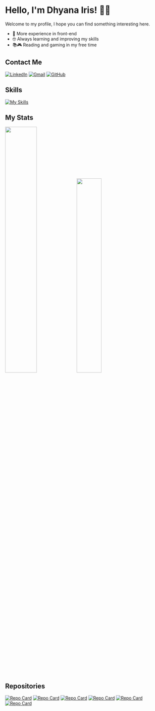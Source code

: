 # Hello, I'm Dhyana Iris! 👩‍💻

Welcome to my profile, I hope you can find something interesting here.

- 🎨 More experience in front-end
- 🤓 Always learning and improving my skills
- 📚🎮 Reading and gaming in my free time

## Contact Me

[![LinkedIn](https://img.shields.io/badge/LinkedIn-0077B5?style=for-the-badge&logo=linkedin&logoColor=white)](https://www.linkedin.com/in/dhyana-iris-peruchi-bardini/)
[![Gmail](https://img.shields.io/badge/Gmail-D14836?style=for-the-badge&logo=gmail&logoColor=white)](mailto:dhyanairis@gmail.com)
[![GitHub](https://img.shields.io/badge/GitHub-100000?style=for-the-badge&logo=github&logoColor=white)](https://github.com/DhyanaIris)

## Skills

[![My Skills](https://skillicons.dev/icons?i=html,css,js,ts,nodejs,angular,react,mongodb,git,vscode,idea)](https://skillicons.dev)

## My Stats

<div display="flex" >
  <img width=45% src="https://github-readme-stats.vercel.app/api?username=DhyanaIris&theme=dracula&show_icons=true&icon_color=6fc4e2"/>
  <img width=40% src="https://github-readme-stats-git-masterrstaa-rickstaa.vercel.app/api/top-langs/?username=DhyanaIris&layout=compact&bg_color=282A36&title_color=dd6387&text_color=FFF"/>
</div>

## Repositories
[![Repo Card](https://github-readme-stats.vercel.app/api/pin/?username=DhyanaIris&repo=Croches_Da_Marcia&theme=dracula&show_icons=true)](https://github.com/DhyanaIris/Croches_Da_Marcia)
[![Repo Card](https://github-readme-stats.vercel.app/api/pin/?username=DhyanaIris&repo=Inserir_Imagens_DragAndDrop&theme=dracula&show_icons=true)](https://github.com/DhyanaIris/Inserir_Imagens_DragAndDrop)
[![Repo Card](https://github-readme-stats.vercel.app/api/pin/?username=DhyanaIris&repo=To_Do_List_React&theme=dracula&show_icons=true)](https://github.com/DhyanaIris/To_Do_List_React)
[![Repo Card](https://github-readme-stats.vercel.app/api/pin/?username=DhyanaIris&repo=Multistep_Form_React&theme=dracula&show_icons=true)](https://github.com/DhyanaIris/Multistep_Form_React)
[![Repo Card](https://github-readme-stats.vercel.app/api/pin/?username=DhyanaIris&repo=API_MongoDB&theme=dracula&show_icons=true)](https://github.com/DhyanaIris/API_MongoDB)
[![Repo Card](https://github-readme-stats.vercel.app/api/pin/?username=mateuscastelan&repo=Projeto-KPop-Events-2-app&theme=dracula&show_icons=true)](https://github.com/MateusCastelan/Projeto-KPop-Events-2-app)
